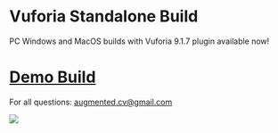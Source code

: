 # Vuforia Standalone Build

PC Windows and MacOS builds with Vuforia 9.1.7 plugin available now!

# [Demo Build](https://github.com/maximrouf/VuforiaStandaloneBuild/blob/master/Vuforia_Standalone_6X.zip)

For all questions: augmented.cv@gmail.com

<img src="https://github.com/maximrouf/VuforiaStandaloneBuild/blob/master/preview_2.png"/>
